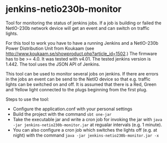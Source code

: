 jenkins-netio230b-monitor
=========================

Tool for monitoring the status of jenkins jobs. If a job is building or failed the NetIO-230b network device will get an event and can switch on traffic lights.  

For this tool to work you have to have a running Jenkins and a NetIO-230b Power Distribution Unit from Koukaam (see http://www.koukaam.se/showproduct.php?article_id=1502.)
The firmware has to be >= 4.0. It was tested with v4.01. The tested jenkins version is 1.442. The tool uses the JSON API of Jenkins.

This tool can be used to monitor several jobs on jenkins. If there are errors in the jobs an event can be send to the NetIO device so that
e.g. traffic lights can be switched on and off. It is assumed that there is a Red, Green and Yellow light connected to the plugs beginning from the first plug.

Steps to use the tool:
* Configure the application.conf with your personal settings
* Build the project with the command ```sbt one-jar```
* Take the executable jar and write a cron job for invoking the jar with ```java -jar jenkins-netio230b-monitor.jar``` at regualar intervals (e.g. 1 minute).
* You can also configure a cron job which switches the lights off (e.g. at night) with the command ```java -jar jenkins-netio230b-monitor.jar -x```
